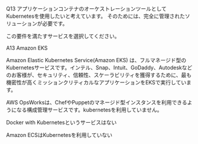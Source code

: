 Q13
アプリケーションコンテナのオーケストレーションツールとして
Kubernetesを使用したいと考えています。
そのためには、完全に管理されたソリューションが必要です。

この要件を満たすサービスを選択してください。

A13
Amazon EKS

Amazon Elastic Kubernetes Service(Amazon EKS)
は、フルマネージド型のKubernetesサービスです。インテル、Snap、Intuit、GoDaddy、Autodeskなどのお客様が、セキュリティ、信頼性、スケーラビリティを獲得するために、最も機密性が高くミッションクリティカルなアプリケーションをEKSで実行しています。

AWS OpsWorksは、ChefやPuppetのマネージド型インスタンスを利用できるようになる構成管理サービスです。kubernetesを利用していません。

Docker with Kubernetesというサービスはない

Amazon ECSはKubernetesを利用していない